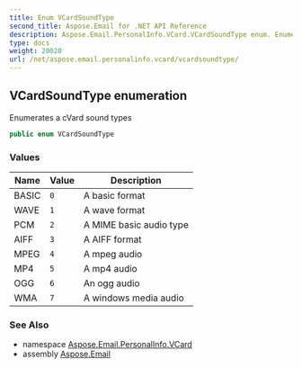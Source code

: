 ```yaml
---
title: Enum VCardSoundType
second_title: Aspose.Email for .NET API Reference
description: Aspose.Email.PersonalInfo.VCard.VCardSoundType enum. Enumerates a cVard sound types
type: docs
weight: 20020
url: /net/aspose.email.personalinfo.vcard/vcardsoundtype/
---
```

## VCardSoundType enumeration

Enumerates a cVard sound types

```csharp
public enum VCardSoundType
```

### Values

| Name | Value | Description |
| --- | --- | --- |
| BASIC | `0` | A basic format |
| WAVE | `1` | A wave format |
| PCM | `2` | A MIME basic audio type |
| AIFF | `3` | A AIFF format |
| MPEG | `4` | A mpeg audio |
| MP4 | `5` | A mp4 audio |
| OGG | `6` | An ogg audio |
| WMA | `7` | A windows media audio |

### See Also

* namespace [Aspose.Email.PersonalInfo.VCard](../../aspose.email.personalinfo.vcard/)
* assembly [Aspose.Email](../../)


